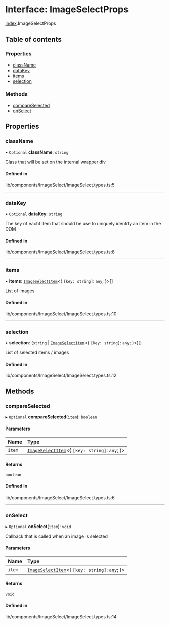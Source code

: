 # Interface: ImageSelectProps

[index](../wiki/index).ImageSelectProps

## Table of contents

### Properties

- [className](../wiki/index.ImageSelectProps#classname-1)
- [dataKey](../wiki/index.ImageSelectProps#datakey-1)
- [items](../wiki/index.ImageSelectProps#items-1)
- [selection](../wiki/index.ImageSelectProps#selection-1)

### Methods

- [compareSelected](../wiki/index.ImageSelectProps#compareselected-1)
- [onSelect](../wiki/index.ImageSelectProps#onselect-1)

## Properties

### className

• `Optional` **className**: `string`

Class that will be set on the internal wrapper div

#### Defined in

lib/components/ImageSelect/ImageSelect.types.ts:5

___

### dataKey

• `Optional` **dataKey**: `string`

The key of eacht item that should be use to uniquely identify an item in the DOM

#### Defined in

lib/components/ImageSelect/ImageSelect.types.ts:8

___

### items

• **items**: [`ImageSelectItem`](../wiki/index#imageselectitem-1)<{ `[key: string]`: `any`;  }\>[]

List of images

#### Defined in

lib/components/ImageSelect/ImageSelect.types.ts:10

___

### selection

• **selection**: (`string` \| [`ImageSelectItem`](../wiki/index#imageselectitem-1)<{ `[key: string]`: `any`;  }\>)[]

List of selected items / images

#### Defined in

lib/components/ImageSelect/ImageSelect.types.ts:12

## Methods

### compareSelected

▸ `Optional` **compareSelected**(`item`): `boolean`

#### Parameters

| Name | Type |
| :------ | :------ |
| `item` | [`ImageSelectItem`](../wiki/index#imageselectitem-1)<{ `[key: string]`: `any`;  }\> |

#### Returns

`boolean`

#### Defined in

lib/components/ImageSelect/ImageSelect.types.ts:6

___

### onSelect

▸ `Optional` **onSelect**(`item`): `void`

Callback that is called when an image is selected

#### Parameters

| Name | Type |
| :------ | :------ |
| `item` | [`ImageSelectItem`](../wiki/index#imageselectitem-1)<{ `[key: string]`: `any`;  }\> |

#### Returns

`void`

#### Defined in

lib/components/ImageSelect/ImageSelect.types.ts:14
